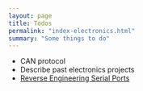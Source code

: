 ```yaml
---
layout: page
title: Todos
permalink: "index-electronics.html"
summary: "Some things to do"
---
```


* CAN protocol
* Describe past electronics projects
* [Reverse Engineering Serial Ports](http://www.devttys0.com/2012/11/reverse-engineering-serial-ports/)
